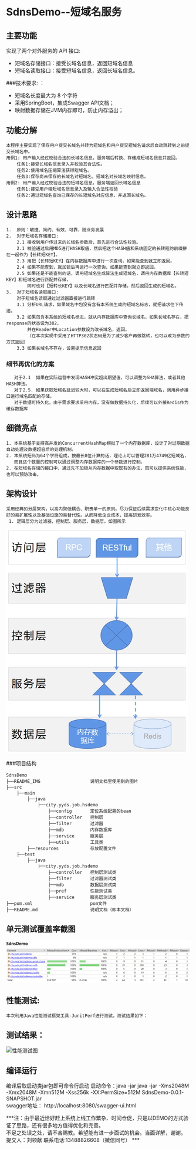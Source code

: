 # SdnsDemo--短域名服务

## 主要功能

实现了两个对外服务的 API 接口:
- 短域名存储接口：接受长域名信息，返回短域名信息
- 短域名读取接口：接受短域名信息，返回长域名信息。

###技术要求: ：
- 短域名长度最大为 8 个字符
- 采用SpringBoot，集成Swagger API文档；
- 映射数据存储在JVM内存即可，防止内存溢出；

## 功能分解
    本程序主要实现了保存用户提交长域名并转为短域名和用户提交短域名请求后自动跳转到之前提交长域名中。
    用例1: 用户输入经过校验合法的长域名信息，服务端后转换、存储成短域名信息并返回。
        任务1:接受长域名信息录入并校验其合法性。
        任务2:使用域名压缩算法获得短域名。
        任务3:保存尚未保存的长域名对短域名，短域名对长域名映射信息。
    用例2: 用户输入经过校验合法的短域名信息，服务端返回长域名信息
        任务1:接受用户端短域名信息录入及输入合法性校验
        任务2:通过短域名查询已保存的长短域名对应信息，并返回长域名。
## 设计思路
    1.  原则：敏捷、简约、有效、可靠、随业务发展
    2.  对于短域名存储接口:
        2.1 接收到用户传过来的长域名参数后，首先进行合法性校验。
        2.1 校验通过后用MD5进行HASH取值，然后把这个HASH值和系统固定的长转短的前缀拼在一起作为【长转短KEY】。
        2.3 用把【长转短KEY】在内存数据库中进行一次查询，如果能查到就立即返回。
        2.4 如果不能查到，就加锁后再进行一次查询，如果能查到就立即返回。
        2.5 如果还是不能查到的话，调用短域名生成算法生成短域名，调用内存数据库【长转短KEY】和短域名进行匹配并存储，
            同时也对【短转长KEY】以及长域名进行匹配并存储，然后返回生成的短域名。
    3.  对于短域名读取接口:    
        对于短域名读取通过过滤器直接进行跳转
        3.1 分析URL请求，如果域名中包没有含有本系统生成的短域名标志，就把请求往下传递。
        3.2 如果包含本系统的短域名标志，就从内存数据库中查询长域名，如果长域名存在，把response的状态设为302，
            并在Header中Location参数设为改长域名，返回。
            （在本次实现中采用了HTTP302状态码是为了减少客户再做跳转，也可以改为参数的方式返回）
        3.3 如果长域名不存在，设置提示信息返回
   
### 细节再优化的方案
       对于2.1  如果在实际运营中发现HASH冲突超出期望值，可以调整为SHA算法，或者其他HASH算法。
       对于2.5. 如果获取短域名延迟较大时，可以在生成短域名后立即返回端域名，调用异步接口进行域名匹配的存储。 
       对于数据可持久化，由于需求要求采用内存，没有做数据持久化，后续可以外接Redis作为缓存数据库
   
## 细微亮点
    1. 本系统基于支持高并发的ConcurrentHashMap模拟了一个内存数据库，设计了对过期数据自动处理及数据超容后的处理机制。 
    2. 本系统短码为64个字符组成，按最长8位计算的话，理论上可以管理281万4749亿短域名，
       而且这个数量的控制可以通过调整内存数据库的一个参数进行控制。
    2. 在短域名存储的接口中，通过先不加锁从内存数据中取既有的办法，既可以提供系统性能，也可以预防攻击。

## 架构设计
    采用经典的分层架构，以高内聚低耦合、职责单一的原则。尽力保证后续需求变化中核心功能良好的易扩展性以及基础设施的易替代性。从而降低企业成本，提高研发效率。  
     1. 逻辑层分为过滤器、控制层、服务层、数据层。如图所示
![架构设计图](https://github.com/603e/SdnsDemo/blob/main/README_IMG/framework.png)

###项目结构

```
SdnsDemo
├──README_IMG                   说明文档里使用到的图片
├──src
    ├──main
        ├──java
            ├──city.yyds.job.hsdemo
                ├──config       定位系统配置的bean
                ├──controller   控制层
                ├──filter       过滤器
                ├──mdb          内存数据库
                ├──service      服务层
                ├──utils        工具类
        ├──resources            存放配置文件
    ├──test
        ├──java
            ├──city.yyds.job.hsdemo
                ├──controller   控制层测试类
                ├──filter       过滤器测试类
                ├──mdb          数据层测试类
                ├──pref         性能测试类
                ├──service      服务层测试类
├──pom.xml                      pom文件
├──README.md                    说明文档（即本文档）

```
## 单元测试覆盖率截图
![单元测试覆盖率图](https://github.com/603e/SdnsDemo/blob/main/README_IMG/test_case_cover.png)

## 性能测试:
    本次利用Java性能测试框架工具-JunitPerf进行测试，测试结果如下：
## 测试结果：
![性能测试图](https://github.com/603e/SdnsDemo/blob/main/README_IMG/pref.png)    

## 编译运行
  编译后取启动类jar包即可命令行启动
  启动命令：java -jar java -jar -Xms2048M -Xmx2048M -Xmn512M -Xss256k -XX:PermSize=512M  SdnsDemo-0.0.1-SNAPSHOT.jar<br>
  swagger地址： http://localhost:8080/swagger-ui.html
 <br>
 
***注：由于最近恰好赶上系统上线工作繁杂、时间仓促，只是以DEMO的方式验证了思路，还有很多地方值得优化和完善。<br>
不足之处误之处，请不吝赐教。希望能有进一步面试的机会。当面详解，谢谢。<br>
提交人：刘领献 联系电话:13488826608（微信同号） ***
      



